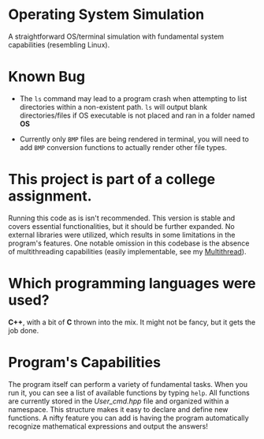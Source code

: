 # Operating System Simulation
A straightforward OS/terminal simulation with fundamental system capabilities (resembling Linux).

# Known Bug
- The `ls` command may lead to a program crash when attempting to list directories within a non-existent path.
`ls` will output blank directories/files if OS executable is not placed and ran in a folder named **OS**

- Currently only `BMP` files are being rendered in terminal, you will need to add `BMP` conversion functions to actually render other
file types.


# This project is part of a college assignment.
Running this code as is isn't recommended. This version is stable and covers essential functionalities,
but it should be further expanded. No external libraries were utilized, which results in some limitations
in the program's features. One notable omission in this codebase is the absence of multithreading capabilities
(easily implementable, see my [Multithread](https://github.com/saeedkhatami/MultiThread)).

# Which programming languages were used?
**C++**, with a bit of **C** thrown into the mix. It might not be fancy, but it gets the job done.

# Program's Capabilities
The program itself can perform a variety of fundamental tasks. When you run it, you can see a list of available functions by typing `help`. All functions are currently stored in the _User_cmd.hpp_ file and organized within a namespace. This structure makes it easy to declare and define new functions. A nifty feature you can add is having the program automatically recognize mathematical expressions and output the answers!
